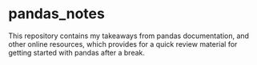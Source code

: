 # pandas_notes
This repository contains my takeaways from pandas documentation, and other online resources, which provides for a quick review material for getting started with pandas after a break.
